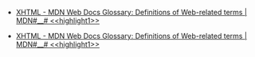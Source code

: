 - <a href="https://developer.mozilla.org/en-US/docs/Glossary/XHTML">XHTML - MDN Web Docs Glossary: Definitions of Web-related terms | MDN#__#
  &lt;&lt;highlight1&gt;&gt;
  </a>

- [XHTML - MDN Web Docs Glossary: Definitions of Web-related terms | MDN#__#
  &lt;&lt;highlight1&gt;&gt;
  ](https://developer.mozilla.org/en-US/docs/Glossary/XHTML)
